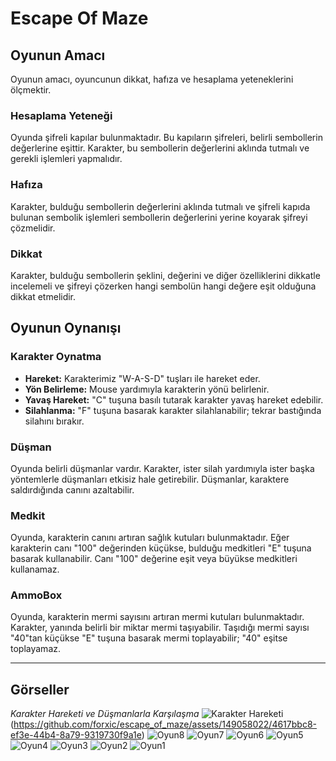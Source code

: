 # Escape Of Maze

## Oyunun Amacı

Oyunun amacı, oyuncunun dikkat, hafıza ve hesaplama yeteneklerini ölçmektir.

### Hesaplama Yeteneği
Oyunda şifreli kapılar bulunmaktadır. Bu kapıların şifreleri, belirli sembollerin değerlerine eşittir. Karakter, bu sembollerin değerlerini aklında tutmalı ve gerekli işlemleri yapmalıdır.

### Hafıza
Karakter, bulduğu sembollerin değerlerini aklında tutmalı ve şifreli kapıda bulunan sembolik işlemleri sembollerin değerlerini yerine koyarak şifreyi çözmelidir.

### Dikkat
Karakter, bulduğu sembollerin şeklini, değerini ve diğer özelliklerini dikkatle incelemeli ve şifreyi çözerken hangi sembolün hangi değere eşit olduğuna dikkat etmelidir.

## Oyunun Oynanışı

### Karakter Oynatma
- **Hareket:** Karakterimiz "W-A-S-D" tuşları ile hareket eder.
- **Yön Belirleme:** Mouse yardımıyla karakterin yönü belirlenir.
- **Yavaş Hareket:** "C" tuşuna basılı tutarak karakter yavaş hareket edebilir.
- **Silahlanma:** "F" tuşuna basarak karakter silahlanabilir; tekrar bastığında silahını bırakır.

### Düşman
Oyunda belirli düşmanlar vardır. Karakter, ister silah yardımıyla ister başka yöntemlerle düşmanları etkisiz hale getirebilir. Düşmanlar, karaktere saldırdığında canını azaltabilir.

### Medkit
Oyunda, karakterin canını artıran sağlık kutuları bulunmaktadır. Eğer karakterin canı "100" değerinden küçükse, bulduğu medkitleri "E" tuşuna basarak kullanabilir. Canı "100" değerine eşit veya büyükse medkitleri kullanamaz.

### AmmoBox
Oyunda, karakterin mermi sayısını artıran mermi kutuları bulunmaktadır. Karakter, yanında belirli bir miktar mermi taşıyabilir. Taşıdığı mermi sayısı "40"tan küçükse "E" tuşuna basarak mermi toplayabilir; "40" eşitse toplayamaz.

---

## Görseller

*Karakter Hareketi ve Düşmanlarla Karşılaşma*
![Karakter Hareketi](link_to_image1)
(https://github.com/forxic/escape_of_maze/assets/149058022/4617bbc8-ef3e-44b4-8a79-9319730f9a1e)
![Oyun8](https://github.com/forxic/escape_of_maze/assets/149058022/125c6631-fd4f-4817-863d-545ab746c1c8)
![Oyun7](https://github.com/forxic/escape_of_maze/assets/149058022/2ef7ea49-1d74-4d8d-b045-f5af08b0d560)
![Oyun6](https://github.com/forxic/escape_of_maze/assets/149058022/100a4105-ba48-4645-b68a-3ad12838409d)
![Oyun5](https://github.com/forxic/escape_of_maze/assets/149058022/6d42598e-e129-4477-b71c-858765ba5aec)
![Oyun4](https://github.com/forxic/escape_of_maze/assets/149058022/75e7c688-8f43-4dec-b1d0-ac02c5283f08)
![Oyun3](https://github.com/forxic/escape_of_maze/assets/149058022/9a3286a2-bf0d-40c2-9cdb-ccf2991a07c6)
![Oyun2](https://github.com/forxic/escape_of_maze/assets/149058022/a534ea92-6827-45a9-be09-d60d2bf3fbf2)
![Oyun1](https://github.com/forxic/escape_of_maze/assets/149058022/dca4c677-515f-4d1d-af63-1f81ff5343a9)



